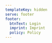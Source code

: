 ```yaml
---
templateKey: hidden
serve: footer
footer:
  btnText: Login
  imprint: Imprint
  policy: Policy
---
```

